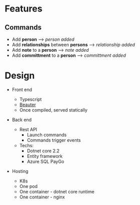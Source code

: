 # Features

## Commands

- Add **person** --> _person added_
- Add **relationships** between **persons** --> _relationship added_
- Add **note** to a **person** --> _note added_
- Add **committment** to a **person** --> _committment added_

# Design

- Front end
    - Typescript
    - [Beauter](https://beauter.io/docs/start/)
    - Once compiled, served statically

- Back end
    - Rest API
        - Launch commands
        - Commands trigger events
    - Techs:
        - Dotnet core 2.2
        - Entity framework
        - Azure SQL PayGo

- Hosting
    - K8s
    - One pod
    - One container - dotnet core runtime 
    - One container - nginx
